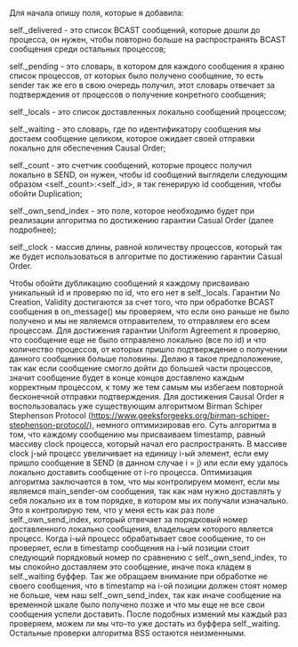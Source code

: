 Для начала опишу поля, которые я добавила:

self._delivered - это список BCAST сообщений, которые дошли до процесса, он нужен, чтобы повторно больше на распространять BCAST сообщения среди остальных процессов; 

self._pending - это словарь, в котором для каждого сообщения я храню список процессов, от которых было получено сообщение, то есть sender так же его в свою очередь получил, этот словарь отвечает за подтверждения от процессов о
получение конретного сообщения; 

self._locals - это список доставленных локально сообщений процессом; 

self._waiting - это словарь, где по идентификатору сообщения мы достаем сообщение целиком, которое ожидает своей отправки локально для обеспечения Causal Order; 

self._count - это счетчик сообщений, которые процесс получил локально в SEND, он нужен, чтобы id сообщений выглядели следующим образом <self._count>:<self._id>, я так генерирую id сообщения, чтобы обойти Duplication; 

self._own_send_index - это поле, которое необходимо будет при реализации алгоритма по достижению гарантии Casual Order (далее подробнее); 

self._clock - массив длины, равной количеству процессов, который так же будет использоваться в алгоритме по достижению гарантии Casual Order. 

Чтобы обойти дубликацию сообщений я каждому присваиваю уникальный id и проверяю по id, что его нет в self._locals. Гарантии No Creation, Validity достигаются за счет того, что при обработке BCAST сообщения в on_message() мы проверяем, что если оно раньше не было получено и мы не являемся отправителем, то отправляем его всем процессам. Для достижения гарантии Uniform Agreement я проверяю, что сообщение еще не было отправлено локально (все по id) и что количество процессов, от которых пришло подтверждение о получении данного сообщения больше половины. Делаю я такое предположение, так как если сообщение смогло дойти до большей части процессов, значит сообщение будет в конце концов доставлено каждым корректным процессом, к тому же тем самым мы избегаем повторной бесконечной отправки подтверждения. Для достижения Causal Order я воспользовалась уже существующим алгоритмом Birman Schiper Stephenson Protocol (https://www.geeksforgeeks.org/birman-schiper-stephenson-protocol/), немного оптимизировав его. Суть алгоритма в том, что каждому сообщению мы присваиваем timestamp, равный массиву clock процесса, который начал его распространять. В массиве clock j-ый процесс увеличивает на единицу i-ый элемент, если ему пришло сообщение в SEND (в данном случае i = j) или если ему удалось локально доставить сообщение от i-го процесса. Оптимизация алгоритма заключается в том, что мы контролируем момент, если мы являемся main_sender-ом сообщения, так как нам нужно доставлять у себя локально их в том порядке, в котором мы их получали изначально. Это я контролирую тем, что у меня есть как раз поле self._own_send_index, который отвечает за порядковый номер доставленного локально сообщения, владельцем которого  является процесс. Когда i-ый процесс обрабатывает свое сообщение, то он проверяет, если в timestamp сообщения на i-ый позиции стоит следующий порядковый номер по сравнению с self._own_send_index, то мы спокойно доставляем это сообщение, иначе пока кладем в self._waiting буффер. Так же обращаем внимание при обработке не своего сообщения, что в timestamp на i-ой позиции должен стоят номер не больше, чем наш self._own_send_index, так как иначе сообщение на временной шкале было получено позже и что мы еще не все свои сообщения успели доставить. После подобных измений мы каждый раз проверяем, можем ли мы что-то уже достать из буффера self._waiting. Остальные проверки алгоритма BSS остаются неизменными.
